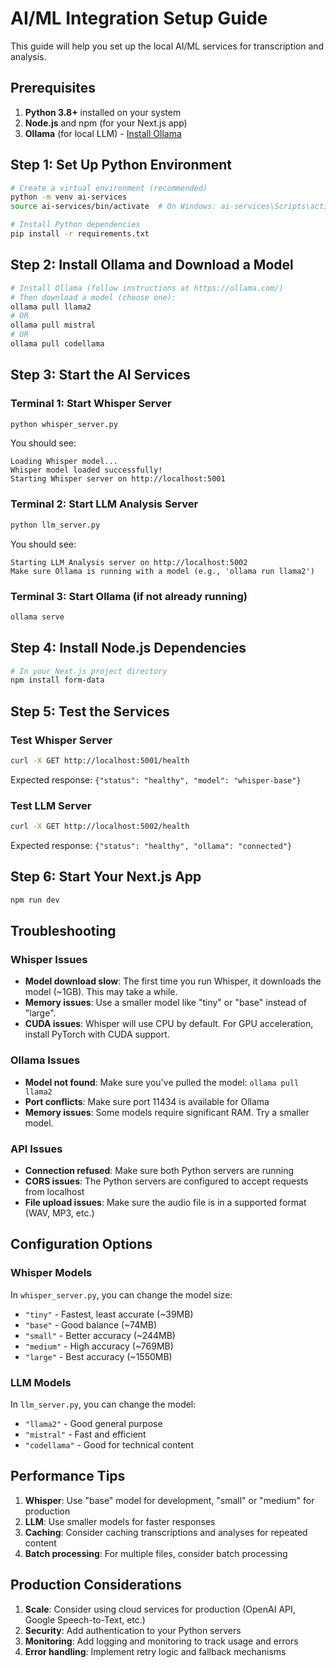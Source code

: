 # AI/ML Integration Setup Guide

This guide will help you set up the local AI/ML services for transcription and analysis.

## Prerequisites

1. **Python 3.8+** installed on your system
2. **Node.js** and npm (for your Next.js app)
3. **Ollama** (for local LLM) - [Install Ollama](https://ollama.com/)

## Step 1: Set Up Python Environment

```bash
# Create a virtual environment (recommended)
python -m venv ai-services
source ai-services/bin/activate  # On Windows: ai-services\Scripts\activate

# Install Python dependencies
pip install -r requirements.txt
```

## Step 2: Install Ollama and Download a Model

```bash
# Install Ollama (follow instructions at https://ollama.com/)
# Then download a model (choose one):
ollama pull llama2
# OR
ollama pull mistral
# OR
ollama pull codellama
```

## Step 3: Start the AI Services

### Terminal 1: Start Whisper Server

```bash
python whisper_server.py
```

You should see:

```
Loading Whisper model...
Whisper model loaded successfully!
Starting Whisper server on http://localhost:5001
```

### Terminal 2: Start LLM Analysis Server

```bash
python llm_server.py
```

You should see:

```
Starting LLM Analysis server on http://localhost:5002
Make sure Ollama is running with a model (e.g., 'ollama run llama2')
```

### Terminal 3: Start Ollama (if not already running)

```bash
ollama serve
```

## Step 4: Install Node.js Dependencies

```bash
# In your Next.js project directory
npm install form-data
```

## Step 5: Test the Services

### Test Whisper Server

```bash
curl -X GET http://localhost:5001/health
```

Expected response: `{"status": "healthy", "model": "whisper-base"}`

### Test LLM Server

```bash
curl -X GET http://localhost:5002/health
```

Expected response: `{"status": "healthy", "ollama": "connected"}`

## Step 6: Start Your Next.js App

```bash
npm run dev
```

## Troubleshooting

### Whisper Issues

- **Model download slow**: The first time you run Whisper, it downloads the model (~1GB). This may take a while.
- **Memory issues**: Use a smaller model like "tiny" or "base" instead of "large".
- **CUDA issues**: Whisper will use CPU by default. For GPU acceleration, install PyTorch with CUDA support.

### Ollama Issues

- **Model not found**: Make sure you've pulled the model: `ollama pull llama2`
- **Port conflicts**: Make sure port 11434 is available for Ollama
- **Memory issues**: Some models require significant RAM. Try a smaller model.

### API Issues

- **Connection refused**: Make sure both Python servers are running
- **CORS issues**: The Python servers are configured to accept requests from localhost
- **File upload issues**: Make sure the audio file is in a supported format (WAV, MP3, etc.)

## Configuration Options

### Whisper Models

In `whisper_server.py`, you can change the model size:

- `"tiny"` - Fastest, least accurate (~39MB)
- `"base"` - Good balance (~74MB)
- `"small"` - Better accuracy (~244MB)
- `"medium"` - High accuracy (~769MB)
- `"large"` - Best accuracy (~1550MB)

### LLM Models

In `llm_server.py`, you can change the model:

- `"llama2"` - Good general purpose
- `"mistral"` - Fast and efficient
- `"codellama"` - Good for technical content

## Performance Tips

1. **Whisper**: Use "base" model for development, "small" or "medium" for production
2. **LLM**: Use smaller models for faster responses
3. **Caching**: Consider caching transcriptions and analyses for repeated content
4. **Batch processing**: For multiple files, consider batch processing

## Production Considerations

1. **Scale**: Consider using cloud services for production (OpenAI API, Google Speech-to-Text, etc.)
2. **Security**: Add authentication to your Python servers
3. **Monitoring**: Add logging and monitoring to track usage and errors
4. **Error handling**: Implement retry logic and fallback mechanisms
